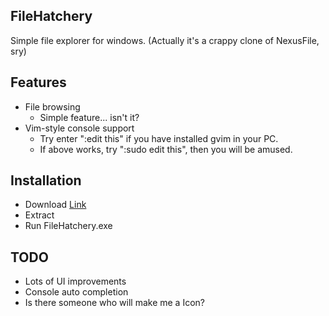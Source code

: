 FileHatchery
------------

Simple file explorer for windows.
(Actually it's a crappy clone of NexusFile, sry)

## Features

* File browsing
  * Simple feature... isn't it?
* Vim-style console support
  * Try enter ":edit this" if you have installed gvim in your PC.
  * If above works, try ":sudo edit this", then you will be amused.

## Installation

* Download [Link](https://github.com/blmarket/filehatchery/releases/download/0.1.0/FileHatchery.zip)
* Extract
* Run FileHatchery.exe

## TODO

* Lots of UI improvements
* Console auto completion
* Is there someone who will make me a Icon?
